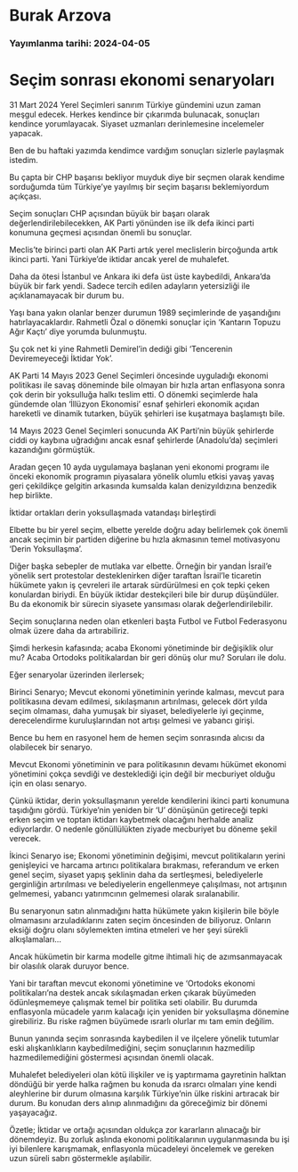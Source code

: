 # Burak Arzova

### Yayımlanma tarihi: 2024-04-05

# Seçim sonrası ekonomi senaryoları

31 Mart 2024 Yerel Seçimleri sanırım Türkiye gündemini uzun zaman meşgul edecek. Herkes kendince bir çıkarımda bulunacak, sonuçları kendince yorumlayacak. Siyaset uzmanları derinlemesine incelemeler yapacak.

Ben de bu haftaki yazımda kendimce vardığım sonuçları sizlerle paylaşmak istedim.

Bu çapta bir CHP başarısı bekliyor muyduk diye bir seçmen olarak kendime sorduğumda tüm Türkiye’ye yayılmış bir seçim başarısı beklemiyordum açıkçası.

Seçim sonuçları CHP açısından büyük bir başarı olarak değerlendirilebilecekken, AK Parti yönünden ise ilk defa ikinci parti konumuna geçmesi açısından önemli bu sonuçlar.

Meclis’te birinci parti olan AK Parti artık yerel meclislerin birçoğunda artık ikinci parti. Yani Türkiye’de iktidar ancak yerel de muhalefet.

Daha da ötesi İstanbul ve Ankara iki defa üst üste kaybedildi, Ankara’da büyük bir fark yendi. Sadece tercih edilen adayların yetersizliği ile açıklanamayacak bir durum bu.

Yaşı bana yakın olanlar benzer durumun 1989 seçimlerinde de yaşandığını hatırlayacaklardır. Rahmetli Özal o dönemki sonuçlar için ‘Kantarın Topuzu Ağır Kaçtı’ diye yorumda bulunmuştu.

Şu çok net ki yine Rahmetli Demirel’in dediği gibi ‘Tencerenin Deviremeyeceği İktidar Yok’.

AK Parti 14 Mayıs 2023 Genel Seçimleri öncesinde uyguladığı ekonomi politikası ile savaş döneminde bile olmayan bir hızla artan enflasyona sonra çok derin bir yoksulluğa halkı teslim etti. O dönemki seçimlerde hala gündemde olan ‘İllüzyon Ekonomisi’ esnaf şehirleri ekonomik açıdan hareketli ve dinamik tutarken, büyük şehirleri ise kuşatmaya başlamıştı bile.

14 Mayıs 2023 Genel Seçimleri sonucunda AK Parti’nin büyük şehirlerde ciddi oy kaybına uğradığını ancak esnaf şehirlerde (Anadolu’da) seçimleri kazandığını görmüştük.

Aradan geçen 10 ayda uygulamaya başlanan yeni ekonomi programı ile önceki ekonomik programın piyasalara yönelik olumlu etkisi yavaş yavaş geri çekildikçe gelgitin arkasında kumsalda kalan denizyıldızına benzedik hep birlikte.

İktidar ortakları derin yoksullaşmada vatandaşı birleştirdi

Elbette bu bir yerel seçim, elbette yerelde doğru aday belirlemek çok önemli ancak seçimin bir partiden diğerine bu hızla akmasının temel motivasyonu ‘Derin Yoksullaşma’.

Diğer başka sebepler de mutlaka var elbette. Örneğin bir yandan İsrail’e yönelik sert protestolar desteklenirken diğer taraftan İsrail’le ticaretin hükümete yakın iş çevreleri ile artarak sürdürülmesi en çok tepki çeken konulardan biriydi. En büyük iktidar destekçileri bile bir durup düşündüler. Bu da ekonomik bir sürecin siyasete yansıması olarak değerlendirilebilir.

Seçim sonuçlarına neden olan etkenleri başta Futbol ve Futbol Federasyonu olmak üzere daha da artırabiliriz.

Şimdi herkesin kafasında; acaba Ekonomi yönetiminde bir değişiklik olur mu? Acaba Ortodoks politikalardan bir geri dönüş olur mu? Soruları ile dolu.

Eğer senaryolar üzerinden ilerlersek;

Birinci Senaryo; Mevcut ekonomi yönetiminin yerinde kalması, mevcut para politikasına devam edilmesi, sıkılaşmanın artırılması, gelecek dört yılda seçim olmaması, daha yumuşak bir siyaset, belediyelerle iyi geçinme, derecelendirme kuruluşlarından not artışı gelmesi ve yabancı girişi.

Bence bu hem en rasyonel hem de hemen seçim sonrasında alıcısı da olabilecek bir senaryo.

Mevcut Ekonomi yönetiminin ve para politikasının devamı hükümet ekonomi yönetimini çokça sevdiği ve desteklediği için değil bir mecburiyet olduğu için en olası senaryo.

Çünkü iktidar, derin yoksullaşmanın yerelde kendilerini ikinci parti konumuna taşıdığını gördü. Türkiye’nin yeniden bir ‘U’ dönüşünün getireceği tepki erken seçim ve toptan iktidarı kaybetmek olacağını herhalde analiz ediyorlardır. O nedenle gönüllülükten ziyade mecburiyet bu döneme şekil verecek.

İkinci Senaryo ise; Ekonomi yönetiminin değişimi, mevcut politikaların yerini genişleyici ve harcama artırıcı politikalara bırakması, referandum ve erken genel seçim, siyaset yapış şeklinin daha da sertleşmesi, belediyelerle gerginliğin artırılması ve belediyelerin engellenmeye çalışılması, not artışının gelmemesi, yabancı yatırımcının gelmemesi olarak sıralanabilir.

Bu senaryonun satın alınmadığını hatta hükümete yakın kişilerin bile böyle olmamasını arzuladıklarını zaten seçim öncesinden de biliyoruz. Onların eksiği doğru olanı söylemekten imtina etmeleri ve her şeyi sürekli alkışlamaları…

Ancak hükümetin bir karma modelle gitme ihtimali hiç de azımsanmayacak bir olasılık olarak duruyor bence.

Yani bir taraftan mevcut ekonomi yönetimine ve ‘Ortodoks ekonomi politikaları’na destek ancak sıkılaşmadan erken çıkarak büyümeden ödünleşmemeye çalışmak temel bir politika seti olabilir. Bu durumda enflasyonla mücadele yarım kalacağı için yeniden bir yoksullaşma dönemine girebiliriz. Bu riske rağmen büyümede ısrarlı olurlar mı tam emin değilim.

Bunun yanında seçim sonrasında kaybedilen il ve ilçelere yönelik tutumlar eski alışkanlıkların kaybedilmediğini, seçim sonuçlarının hazmedilip hazmedilemediğini göstermesi açısından önemli olacak.

Muhalefet belediyeleri olan kötü ilişkiler ve iş yaptırmama gayretinin halktan döndüğü bir yerde halka rağmen bu konuda da ısrarcı olmaları yine kendi aleyhlerine bir durum olmasına karşılık Türkiye’nin ülke riskini artıracak bir durum. Bu konudan ders alınıp alınmadığını da göreceğimiz bir dönemi yaşayacağız.

Özetle; İktidar ve ortağı açısından oldukça zor kararların alınacağı bir dönemdeyiz. Bu zorluk aslında ekonomi politikalarının uygulanmasında bu işi iyi bilenlere karışmamak, enflasyonla mücadeleyi öncelemek ve gereken uzun süreli sabrı göstermekle aşılabilir.



